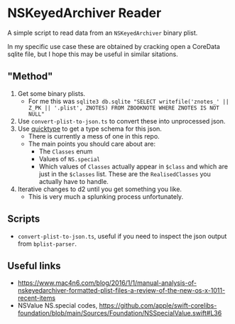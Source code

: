 # NSKeyedArchiver Reader

A simple script to read data from an `NSKeyedArchiver` binary plist.

In my specific use case these are obtained by cracking open a CoreData sqlite file,
but I hope this may be useful in similar sitations.


## "Method"

1. Get some binary plists.
    - For me this was `sqlite3 db.sqlite "SELECT writefile('znotes_' || Z_PK || '.plist', ZNOTES) FROM ZBOOKNOTE WHERE ZNOTES IS NOT NULL"`
2. Use `convert-plist-to-json.ts` to convert these into unprocessed json.
3. Use [quicktype](https://quicktype.io) to get a type schema for this json.
    - There is currently a mess of one in this repo.
    - The main points you should care about are:
        - The `Classes` enum
        - Values of `NS.special`
        - Which values of `Classes` actually appear in `$class` and which are just in
          the `$classes` list. These are the `RealisedClasses` you actually have to handle.
4. Iterative changes to d2 until you get something you like.
    - This is very much a splunking process unfortunately.

## Scripts

- `convert-plist-to-json.ts`, useful if you need to inspect the json output from
  `bplist-parser`.

## Useful links 

- https://www.mac4n6.com/blog/2016/1/1/manual-analysis-of-nskeyedarchiver-formatted-plist-files-a-review-of-the-new-os-x-1011-recent-items
- NSValue NS.special codes, https://github.com/apple/swift-corelibs-foundation/blob/main/Sources/Foundation/NSSpecialValue.swift#L36
